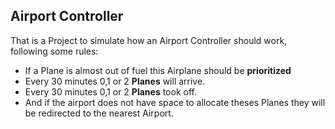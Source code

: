 <h2>                         Airport Controller
</h2>
        That is a Project to simulate how an Airport Controller should work,
    following some rules: 
<ul>
        <li> If a Plane is almost out of fuel this Airplane should be <strong>prioritized</strong></li>
        <li> Every 30 minutes 0,1 or 2 <strong>Planes</strong> will arrive.</li>
        <li> Every 30 minutes 0,1 or 2 <strong>Planes</strong> took off.</li>
        <li> And if the airport does  not have space  to allocate theses Planes
    they will be redirected to the nearest Airport.</li>
</ul>